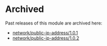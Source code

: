 # Archived

Past releases of this module are archived here:

- [network/public-ip-address/1.0.1](https://github.com/Azure/bicep-registry-modules/releases/tag/network/public-ip-address/1.0.1)
- [network/public-ip-address/1.0.2](https://github.com/Azure/bicep-registry-modules/releases/tag/network/public-ip-address/1.0.2)
